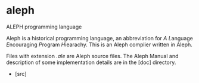 # aleph
ALEPH programming language

Aleph is a historical programming language, an abbreviation for
*A* *L*anguage *E*ncouraging *P*rogram *H*iearachy.
This is an Aleph complier written in Aleph.

Files with extension *.ale* are Aleph source files. The Aleph Manual and
description of some implementation details are in the [doc] directory.

* [src] 


